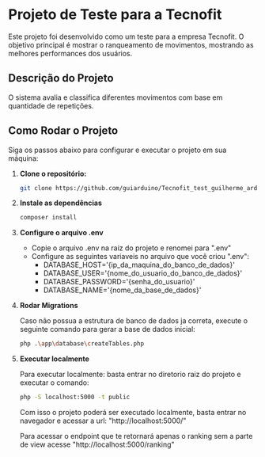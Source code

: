# Projeto de Teste para a Tecnofit

Este projeto foi desenvolvido como um teste para a empresa Tecnofit. 
O objetivo principal é mostrar o ranqueamento de movimentos, mostrando as melhores performances dos usuários.

## Descrição do Projeto

O sistema avalia e classifica diferentes movimentos com base em quantidade de repetições.

## Como Rodar o Projeto

Siga os passos abaixo para configurar e executar o projeto em sua máquina:

1. **Clone o repositório:**

   ```bash
   git clone https://github.com/guiarduino/Tecnofit_test_guilherme_arduino_barlatti.git

2. **Instale as dependências**

   ```bash
   composer install

3. **Configure o arquivo .env**

   - Copie o arquivo .env na raiz do projeto e renomei para ".env"
   - Configure as seguintes variaveis no arquivo que você criou ".env":
      - DATABASE_HOST='{ip_da_maquina_do_banco_de_dados}'
      - DATABASE_USER='{nome_do_usuario_do_banco_de_dados}'
      - DATABASE_PASSWORD='{senha_do_usuario}'
      - DATABASE_NAME='{nome_da_base_de_dados}'

4. **Rodar Migrations**

   Caso não possua a estrutura de banco de dados ja correta, execute o seguinte comando para gerar a base de dados inicial:
   ```bash
   php .\app\database\createTables.php

5. **Executar localmente**

   Para executar localmente: basta entrar no diretorio raiz do projeto e executar o comando:
   ```bash
   php -S localhost:5000 -t public
   ```
   
   Com isso o projeto poderá ser executado localmente, basta entrar no navegador e acessar a url: "http://localhost:5000/"

   Para acessar o endpoint que te retornará apenas o ranking sem a parte de view acesse "http://localhost:5000/ranking"